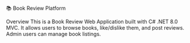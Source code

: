 📚 Book Review Platform

Overview
This is a Book Review Web Application built with C# .NET 8.0 MVC. It allows users to browse books, like/dislike them, and post reviews. Admin users can manage book listings.
